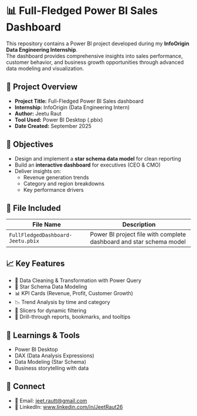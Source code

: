 # 📊 Full-Fledged Power BI Sales Dashboard
 
This repository contains a Power BI project developed during my **InfoOrigin Data Engineering Internship**.  
The dashboard provides comprehensive insights into sales performance, customer behavior, and business growth opportunities through advanced data modeling and visualization.

## 🧠 Project Overview 

- **Project Title:** Full-Fledged Power BI Sales dashboard
- **Internship:** InfoOrigin (Data Engineering Intern)
- **Author:** Jeetu Raut
- **Tool Used:** Power BI Desktop (.pbix)
- **Date Created:** September 2025

## 📌 Objectives
 
- Design and implement a **star schema data model** for clean reporting  
- Build an **interactive dashboard** for executives (CEO & CMO)  
- Deliver insights on:
  - Revenue generation trends
  - Category and region breakdowns
  - Key performance drivers  

## 📁 File Included

| File Name                        | Description                                  |
|---------------------------------|----------------------------------------------|
| `FullFledgedDashboard-Jeetu.pbix` | Power BI project file with complete dashboard and star schema model |

## 📈 Key Features

- 🧹 Data Cleaning & Transformation with Power Query  
- 🌟 Star Schema Data Modeling  
- 📊 KPI Cards (Revenue, Profit, Customer Growth)  
- 📉 Trend Analysis by time and category  
- 🧭 Slicers for dynamic filtering  
- 📌 Drill-through reports, bookmarks, and tooltips  


## 🧠 Learnings & Tools

- Power BI Desktop  
- DAX (Data Analysis Expressions)  
- Data Modeling (Star Schema)  
- Business storytelling with data  

## 🔗 Connect

- 📧 Email: jeet.rautt@gmail.com 
- 🔗 LinkedIn: www.linkedin.com/in/JeetRaut26
